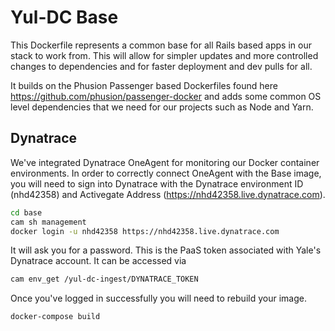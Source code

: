 # Yul-DC Base

This Dockerfile represents a common base for all Rails based apps in our stack to work from.  This will allow for 
simpler updates and more controlled changes to dependencies and for faster deployment and dev pulls for all.

It builds on the Phusion Passenger based Dockerfiles found here https://github.com/phusion/passenger-docker and 
adds some common OS level dependencies that we need for our projects such as Node and Yarn.

## Dynatrace

We've integrated Dynatrace OneAgent for monitoring our Docker container environments. In order to correctly connect OneAgent with the Base image, you will need to sign into Dynatrace with the Dynatrace environment ID (nhd42358) and Activegate Address (https://nhd42358.live.dynatrace.com). 

```bash
cd base
cam sh management 
docker login -u nhd42358 https://nhd42358.live.dynatrace.com
```

It will ask you for a password. This is the PaaS token associated with Yale's Dynatrace account.
It can be accessed via 

```bash
cam env_get /yul-dc-ingest/DYNATRACE_TOKEN
```

Once you've logged in successfully you will need to rebuild your image. 

```bash
docker-compose build
```